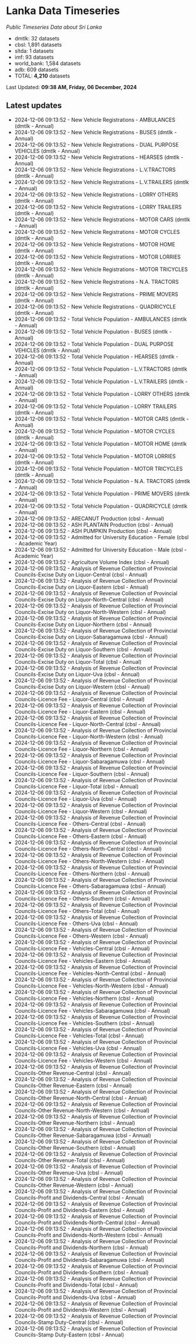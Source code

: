 # Lanka Data Timeseries
*Public Timeseries Data about Sri Lanka*

* dmtlk: 32 datasets
* cbsl: 1,891 datasets
* sltda: 1 datasets
* imf: 93 datasets
* world_bank: 1,584 datasets
* adb: 609 datasets
* TOTAL: **4,210** datasets

Last Updated: **09:38 AM, Friday, 06 December, 2024**

## Latest updates

* 2024-12-06 09:13:52 - New Vehicle Registrations - AMBULANCES (dmtlk - Annual)
* 2024-12-06 09:13:52 - New Vehicle Registrations - BUSES (dmtlk - Annual)
* 2024-12-06 09:13:52 - New Vehicle Registrations - DUAL PURPOSE VEHICLES (dmtlk - Annual)
* 2024-12-06 09:13:52 - New Vehicle Registrations - HEARSES (dmtlk - Annual)
* 2024-12-06 09:13:52 - New Vehicle Registrations - L.V.TRACTORS (dmtlk - Annual)
* 2024-12-06 09:13:52 - New Vehicle Registrations - L.V.TRAILERS (dmtlk - Annual)
* 2024-12-06 09:13:52 - New Vehicle Registrations - LORRY OTHERS (dmtlk - Annual)
* 2024-12-06 09:13:52 - New Vehicle Registrations - LORRY TRAILERS (dmtlk - Annual)
* 2024-12-06 09:13:52 - New Vehicle Registrations - MOTOR CARS (dmtlk - Annual)
* 2024-12-06 09:13:52 - New Vehicle Registrations - MOTOR CYCLES (dmtlk - Annual)
* 2024-12-06 09:13:52 - New Vehicle Registrations - MOTOR HOME (dmtlk - Annual)
* 2024-12-06 09:13:52 - New Vehicle Registrations - MOTOR LORRIES (dmtlk - Annual)
* 2024-12-06 09:13:52 - New Vehicle Registrations - MOTOR TRICYCLES (dmtlk - Annual)
* 2024-12-06 09:13:52 - New Vehicle Registrations - N.A. TRACTORS (dmtlk - Annual)
* 2024-12-06 09:13:52 - New Vehicle Registrations - PRIME MOVERS (dmtlk - Annual)
* 2024-12-06 09:13:52 - New Vehicle Registrations - QUADRICYCLE (dmtlk - Annual)
* 2024-12-06 09:13:52 - Total Vehicle Population - AMBULANCES (dmtlk - Annual)
* 2024-12-06 09:13:52 - Total Vehicle Population - BUSES (dmtlk - Annual)
* 2024-12-06 09:13:52 - Total Vehicle Population - DUAL PURPOSE VEHICLES (dmtlk - Annual)
* 2024-12-06 09:13:52 - Total Vehicle Population - HEARSES (dmtlk - Annual)
* 2024-12-06 09:13:52 - Total Vehicle Population - L.V.TRACTORS (dmtlk - Annual)
* 2024-12-06 09:13:52 - Total Vehicle Population - L.V.TRAILERS (dmtlk - Annual)
* 2024-12-06 09:13:52 - Total Vehicle Population - LORRY OTHERS (dmtlk - Annual)
* 2024-12-06 09:13:52 - Total Vehicle Population - LORRY TRAILERS (dmtlk - Annual)
* 2024-12-06 09:13:52 - Total Vehicle Population - MOTOR CARS (dmtlk - Annual)
* 2024-12-06 09:13:52 - Total Vehicle Population - MOTOR CYCLES (dmtlk - Annual)
* 2024-12-06 09:13:52 - Total Vehicle Population - MOTOR HOME (dmtlk - Annual)
* 2024-12-06 09:13:52 - Total Vehicle Population - MOTOR LORRIES (dmtlk - Annual)
* 2024-12-06 09:13:52 - Total Vehicle Population - MOTOR TRICYCLES (dmtlk - Annual)
* 2024-12-06 09:13:52 - Total Vehicle Population - N.A. TRACTORS (dmtlk - Annual)
* 2024-12-06 09:13:52 - Total Vehicle Population - PRIME MOVERS (dmtlk - Annual)
* 2024-12-06 09:13:52 - Total Vehicle Population - QUADRICYCLE (dmtlk - Annual)
* 2024-12-06 09:13:52 - ARECANUT Production (cbsl - Annual)
* 2024-12-06 09:13:52 - ASH PLANTAIN Production (cbsl - Annual)
* 2024-12-06 09:13:52 - ASH PUMPKIN Production (cbsl - Annual)
* 2024-12-06 09:13:52 - Admitted for University Education - Female (cbsl - Academic Year)
* 2024-12-06 09:13:52 - Admitted for University Education - Male (cbsl - Academic Year)
* 2024-12-06 09:13:52 - Agriculture Volume Index (cbsl - Annual)
* 2024-12-06 09:13:52 - Analysis of Revenue Collection of Provincial Councils-Excise Duty on Liquor-Central (cbsl - Annual)
* 2024-12-06 09:13:52 - Analysis of Revenue Collection of Provincial Councils-Excise Duty on Liquor-Eastern (cbsl - Annual)
* 2024-12-06 09:13:52 - Analysis of Revenue Collection of Provincial Councils-Excise Duty on Liquor-North-Central (cbsl - Annual)
* 2024-12-06 09:13:52 - Analysis of Revenue Collection of Provincial Councils-Excise Duty on Liquor-North-Western (cbsl - Annual)
* 2024-12-06 09:13:52 - Analysis of Revenue Collection of Provincial Councils-Excise Duty on Liquor-Northern (cbsl - Annual)
* 2024-12-06 09:13:52 - Analysis of Revenue Collection of Provincial Councils-Excise Duty on Liquor-Sabaragamuwa (cbsl - Annual)
* 2024-12-06 09:13:52 - Analysis of Revenue Collection of Provincial Councils-Excise Duty on Liquor-Southern (cbsl - Annual)
* 2024-12-06 09:13:52 - Analysis of Revenue Collection of Provincial Councils-Excise Duty on Liquor-Total (cbsl - Annual)
* 2024-12-06 09:13:52 - Analysis of Revenue Collection of Provincial Councils-Excise Duty on Liquor-Uva (cbsl - Annual)
* 2024-12-06 09:13:52 - Analysis of Revenue Collection of Provincial Councils-Excise Duty on Liquor-Western (cbsl - Annual)
* 2024-12-06 09:13:52 - Analysis of Revenue Collection of Provincial Councils-Licence Fee - Liquor-Central (cbsl - Annual)
* 2024-12-06 09:13:52 - Analysis of Revenue Collection of Provincial Councils-Licence Fee - Liquor-Eastern (cbsl - Annual)
* 2024-12-06 09:13:52 - Analysis of Revenue Collection of Provincial Councils-Licence Fee - Liquor-North-Central (cbsl - Annual)
* 2024-12-06 09:13:52 - Analysis of Revenue Collection of Provincial Councils-Licence Fee - Liquor-North-Western (cbsl - Annual)
* 2024-12-06 09:13:52 - Analysis of Revenue Collection of Provincial Councils-Licence Fee - Liquor-Northern (cbsl - Annual)
* 2024-12-06 09:13:52 - Analysis of Revenue Collection of Provincial Councils-Licence Fee - Liquor-Sabaragamuwa (cbsl - Annual)
* 2024-12-06 09:13:52 - Analysis of Revenue Collection of Provincial Councils-Licence Fee - Liquor-Southern (cbsl - Annual)
* 2024-12-06 09:13:52 - Analysis of Revenue Collection of Provincial Councils-Licence Fee - Liquor-Total (cbsl - Annual)
* 2024-12-06 09:13:52 - Analysis of Revenue Collection of Provincial Councils-Licence Fee - Liquor-Uva (cbsl - Annual)
* 2024-12-06 09:13:52 - Analysis of Revenue Collection of Provincial Councils-Licence Fee - Liquor-Western (cbsl - Annual)
* 2024-12-06 09:13:52 - Analysis of Revenue Collection of Provincial Councils-Licence Fee - Others-Central (cbsl - Annual)
* 2024-12-06 09:13:52 - Analysis of Revenue Collection of Provincial Councils-Licence Fee - Others-Eastern (cbsl - Annual)
* 2024-12-06 09:13:52 - Analysis of Revenue Collection of Provincial Councils-Licence Fee - Others-North-Central (cbsl - Annual)
* 2024-12-06 09:13:52 - Analysis of Revenue Collection of Provincial Councils-Licence Fee - Others-North-Western (cbsl - Annual)
* 2024-12-06 09:13:52 - Analysis of Revenue Collection of Provincial Councils-Licence Fee - Others-Northern (cbsl - Annual)
* 2024-12-06 09:13:52 - Analysis of Revenue Collection of Provincial Councils-Licence Fee - Others-Sabaragamuwa (cbsl - Annual)
* 2024-12-06 09:13:52 - Analysis of Revenue Collection of Provincial Councils-Licence Fee - Others-Southern (cbsl - Annual)
* 2024-12-06 09:13:52 - Analysis of Revenue Collection of Provincial Councils-Licence Fee - Others-Total (cbsl - Annual)
* 2024-12-06 09:13:52 - Analysis of Revenue Collection of Provincial Councils-Licence Fee - Others-Uva (cbsl - Annual)
* 2024-12-06 09:13:52 - Analysis of Revenue Collection of Provincial Councils-Licence Fee - Others-Western (cbsl - Annual)
* 2024-12-06 09:13:52 - Analysis of Revenue Collection of Provincial Councils-Licence Fee - Vehicles-Central (cbsl - Annual)
* 2024-12-06 09:13:52 - Analysis of Revenue Collection of Provincial Councils-Licence Fee - Vehicles-Eastern (cbsl - Annual)
* 2024-12-06 09:13:52 - Analysis of Revenue Collection of Provincial Councils-Licence Fee - Vehicles-North-Central (cbsl - Annual)
* 2024-12-06 09:13:52 - Analysis of Revenue Collection of Provincial Councils-Licence Fee - Vehicles-North-Western (cbsl - Annual)
* 2024-12-06 09:13:52 - Analysis of Revenue Collection of Provincial Councils-Licence Fee - Vehicles-Northern (cbsl - Annual)
* 2024-12-06 09:13:52 - Analysis of Revenue Collection of Provincial Councils-Licence Fee - Vehicles-Sabaragamuwa (cbsl - Annual)
* 2024-12-06 09:13:52 - Analysis of Revenue Collection of Provincial Councils-Licence Fee - Vehicles-Southern (cbsl - Annual)
* 2024-12-06 09:13:52 - Analysis of Revenue Collection of Provincial Councils-Licence Fee - Vehicles-Total (cbsl - Annual)
* 2024-12-06 09:13:52 - Analysis of Revenue Collection of Provincial Councils-Licence Fee - Vehicles-Uva (cbsl - Annual)
* 2024-12-06 09:13:52 - Analysis of Revenue Collection of Provincial Councils-Licence Fee - Vehicles-Western (cbsl - Annual)
* 2024-12-06 09:13:52 - Analysis of Revenue Collection of Provincial Councils-Other Revenue-Central (cbsl - Annual)
* 2024-12-06 09:13:52 - Analysis of Revenue Collection of Provincial Councils-Other Revenue-Eastern (cbsl - Annual)
* 2024-12-06 09:13:52 - Analysis of Revenue Collection of Provincial Councils-Other Revenue-North-Central (cbsl - Annual)
* 2024-12-06 09:13:52 - Analysis of Revenue Collection of Provincial Councils-Other Revenue-North-Western (cbsl - Annual)
* 2024-12-06 09:13:52 - Analysis of Revenue Collection of Provincial Councils-Other Revenue-Northern (cbsl - Annual)
* 2024-12-06 09:13:52 - Analysis of Revenue Collection of Provincial Councils-Other Revenue-Sabaragamuwa (cbsl - Annual)
* 2024-12-06 09:13:52 - Analysis of Revenue Collection of Provincial Councils-Other Revenue-Southern (cbsl - Annual)
* 2024-12-06 09:13:52 - Analysis of Revenue Collection of Provincial Councils-Other Revenue-Total (cbsl - Annual)
* 2024-12-06 09:13:52 - Analysis of Revenue Collection of Provincial Councils-Other Revenue-Uva (cbsl - Annual)
* 2024-12-06 09:13:52 - Analysis of Revenue Collection of Provincial Councils-Other Revenue-Western (cbsl - Annual)
* 2024-12-06 09:13:52 - Analysis of Revenue Collection of Provincial Councils-Profit and Dividends-Central (cbsl - Annual)
* 2024-12-06 09:13:52 - Analysis of Revenue Collection of Provincial Councils-Profit and Dividends-Eastern (cbsl - Annual)
* 2024-12-06 09:13:52 - Analysis of Revenue Collection of Provincial Councils-Profit and Dividends-North-Central (cbsl - Annual)
* 2024-12-06 09:13:52 - Analysis of Revenue Collection of Provincial Councils-Profit and Dividends-North-Western (cbsl - Annual)
* 2024-12-06 09:13:52 - Analysis of Revenue Collection of Provincial Councils-Profit and Dividends-Northern (cbsl - Annual)
* 2024-12-06 09:13:52 - Analysis of Revenue Collection of Provincial Councils-Profit and Dividends-Sabaragamuwa (cbsl - Annual)
* 2024-12-06 09:13:52 - Analysis of Revenue Collection of Provincial Councils-Profit and Dividends-Southern (cbsl - Annual)
* 2024-12-06 09:13:52 - Analysis of Revenue Collection of Provincial Councils-Profit and Dividends-Total (cbsl - Annual)
* 2024-12-06 09:13:52 - Analysis of Revenue Collection of Provincial Councils-Profit and Dividends-Uva (cbsl - Annual)
* 2024-12-06 09:13:52 - Analysis of Revenue Collection of Provincial Councils-Profit and Dividends-Western (cbsl - Annual)
* 2024-12-06 09:13:52 - Analysis of Revenue Collection of Provincial Councils-Stamp Duty-Central (cbsl - Annual)
* 2024-12-06 09:13:52 - Analysis of Revenue Collection of Provincial Councils-Stamp Duty-Eastern (cbsl - Annual)